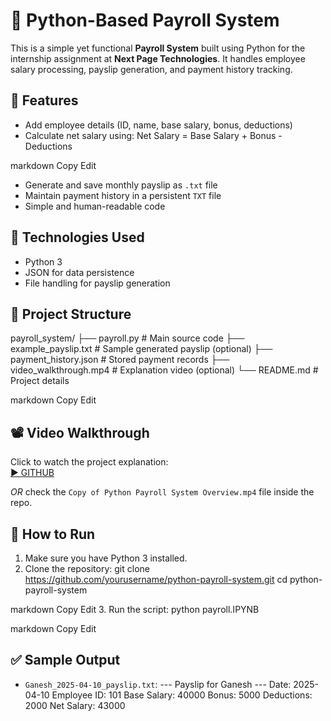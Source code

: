 # 🧾 Python-Based Payroll System

This is a simple yet functional **Payroll System** built using Python for the internship assignment at **Next Page Technologies**. It handles employee salary processing, payslip generation, and payment history tracking.

## 📌 Features

- Add employee details (ID, name, base salary, bonus, deductions)
- Calculate net salary using:
 Net Salary = Base Salary + Bonus - Deductions

markdown
Copy
Edit
- Generate and save monthly payslip as `.txt` file
- Maintain payment history in a persistent `TXT` file
- Simple and human-readable code

## 🚀 Technologies Used

- Python 3
- JSON for data persistence
- File handling for payslip generation

## 📁 Project Structure

payroll_system/ ├── payroll.py # Main source code ├── example_payslip.txt # Sample generated payslip (optional) ├── payment_history.json # Stored payment records ├── video_walkthrough.mp4 # Explanation video (optional) └── README.md # Project details

markdown
Copy
Edit

## 📽️ Video Walkthrough

Click to watch the project explanation:  
[▶️  GITHUB](https://github.com/ganesh838/Python-Intern-Assignment.git)

*OR* check the `Copy of Python Payroll System Overview.mp4` file inside the repo.

## 🔧 How to Run

1. Make sure you have Python 3 installed.
2. Clone the repository:
git clone https://github.com/yourusername/python-payroll-system.git cd python-payroll-system

markdown
Copy
Edit
3. Run the script:
python payroll.IPYNB

markdown
Copy
Edit

## ✅ Sample Output

- `Ganesh_2025-04-10_payslip.txt`:
--- Payslip for Ganesh --- Date: 2025-04-10 Employee ID: 101 Base Salary: 40000 Bonus: 5000 Deductions: 2000 Net Salary: 43000


